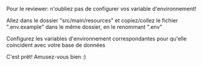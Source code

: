 Pour le reviewer: n'oubliez pas de configurer vos variable d'environnement!

Allez dans le dossier "src/main/resources" et copiez/collez le fichier ".env.example" dans le même dossier, en le renommant ".env"

Configurez les variables d'environnement correspondantes pour qu'elle coincident avec votre base de données

C'est prêt! Amusez-vous bien :)